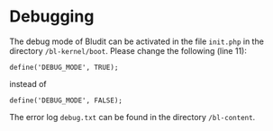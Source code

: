 # Debugging
<!-- position: 4 -->

The debug mode of Bludit can be activated in the file `init.php` in the directory `/bl-kernel/boot`. Please change the following (line 11):

`define('DEBUG_MODE', TRUE);`

instead of

`define('DEBUG_MODE', FALSE);`

The error log `debug.txt` can be found in the directory `/bl-content`.
